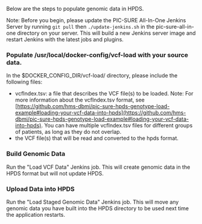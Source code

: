 Below are the steps to populate genomic data in HPDS.

Note: Before you begin, please update the PIC-SURE All-In-One Jenkins Server by running `git pull` then `./update-jenkins.sh` in the pic-sure-all-in-one directory on your server. This will build a new Jenkins server image and restart Jenkins with the latest jobs and plugins.

### Populate /usr/local/docker-config/vcf-load with your source data.

In the $DOCKER_CONFIG_DIR/vcf-load/ directory, please include the following files:
- vcfIndex.tsv: a file that describes the VCF file(s) to be loaded.
  Note: For more information about the vcfIndex.tsv format, see [https://github.com/hms-dbmi/pic-sure-hpds-genotype-load-example#loading-your-vcf-data-into-hpds](https://github.com/hms-dbmi/pic-sure-hpds-genotype-load-example#loading-your-vcf-data-into-hpds). You can have multiple vcfIndex.tsv files for different groups of patients, as long as they do not overlap.
- the VCF file(s) that will be read and converted to the hpds format.

### Build Genomic Data

Run the "Load VCF Data" Jenkins job. This will create genomic data in the HPDS format but will not update HPDS.

### Upload Data into HPDS 

Run the "Load Staged Genomic Data" Jenkins job. This will move any genomic data you have built into the HPDS directory to be used next time the application restarts.
